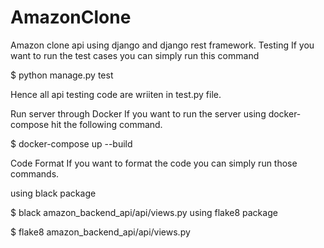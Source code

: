 # AmazonClone
Amazon clone api using django and django rest framework.
Testing
If you want to run the test cases you can simply run this command

$ python manage.py test

Hence all api testing code are wriiten in test.py file.

Run server through Docker
If you want to run the server using docker-compose hit the following command.

$ docker-compose up --build

Code Format
If you want to format the code you can simply run those commands.

using black package

$ black amazon_backend_api/api/views.py
using flake8 package

$ flake8 amazon_backend_api/api/views.py
